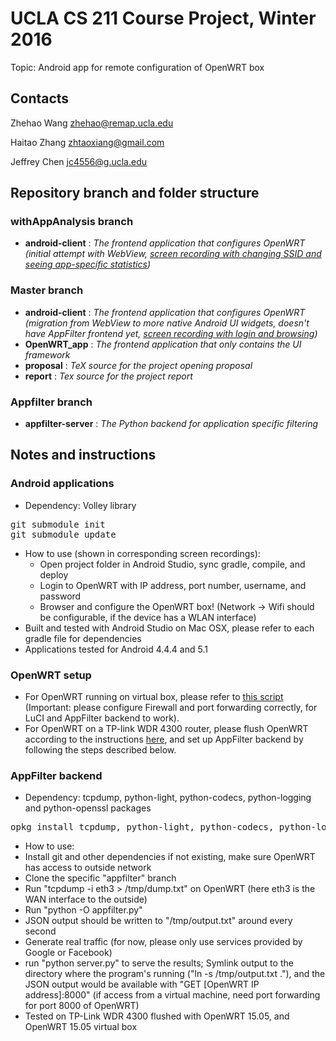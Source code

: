 UCLA CS 211 Course Project, Winter 2016
==================================

Topic: Android app for remote configuration of OpenWRT box

Contacts
--------------------
Zhehao Wang <zhehao@remap.ucla.edu>

Haitao Zhang <zhtaoxiang@gmail.com>

Jeffrey Chen <jc4556@g.ucla.edu>

Repository branch and folder structure
--------------------
### withAppAnalysis branch
 - **android-client**    : _The frontend application that configures OpenWRT (initial attempt with WebView, <a href="http://memoria.ndn.ucla.edu/openwrt2.mp4">screen recording with changing SSID and seeing app-specific statistics</a>)_

### Master branch
 - **android-client**    : _The frontend application that configures OpenWRT (migration from WebView to more native Android UI widgets, doesn't have AppFilter frontend yet, <a href="http://memoria.ndn.ucla.edu/openwrt1.mp4">screen recording with login and browsing</a>)_
 - **OpenWRT\_app**      : _The frontend application that only contains the UI framework_
 - **proposal**          : _TeX source for the project opening proposal_
 - **report**            : _Tex source for the project report_

### Appfilter branch
 - **appfilter-server**  : _The Python backend for application specific filtering_

Notes and instructions
--------------------
### Android applications
 * Dependency: Volley library
<pre>
git submodule init
git submodule update
</pre>
 * How to use (shown in corresponding screen recordings):
   * Open project folder in Android Studio, sync gradle, compile, and deploy
   * Login to OpenWRT with IP address, port number, username, and password
   * Browser and configure the OpenWRT box! (Network -> Wifi should be configurable, if the device has a WLAN interface)
 * Built and tested with Android Studio on Mac OSX, please refer to each gradle file for dependencies
 * Applications tested for Android 4.4.4 and 5.1

### OpenWRT setup
 * For OpenWRT running on virtual box, please refer to <a href="https://gist.github.com/zhehaowang/628b26bceb80ed11b6b2">this script</a> (Important: please configure Firewall and port forwarding correctly, for LuCI and AppFilter backend to work).
 * For OpenWRT on a TP-link WDR 4300 router, please flush OpenWRT according to the instructions <a href="https://wiki.openwrt.org/toh/tp-link/tl-wdr4300">here</a>, and set up AppFilter backend by following the steps described below.

### AppFilter backend
 * Dependency: tcpdump, python-light, python-codecs, python-logging and python-openssl packages
<pre>
opkg install tcpdump, python-light, python-codecs, python-logging, python-openssl
</pre>
 * How to use:
  * Install git and other dependencies if not existing, make sure OpenWRT has access to outside network
  * Clone the specific "appfilter" branch
  * Run "tcpdump -i eth3 > /tmp/dump.txt" on OpenWRT (here eth3 is the WAN interface to the outside)
  * Run "python -O appfilter.py"
  * JSON output should be written to "/tmp/output.txt" around every second
  * Generate real traffic (for now, please only use services provided by Google or Facebook)
  * run "python server.py" to serve the results; Symlink output to the directory where the program's running ("ln -s /tmp/output.txt ."), and the JSON output would be available with "GET [OpenWRT IP address]:8000" (if access from a virtual machine, need port forwarding for port 8000 of OpenWRT)
 * Tested on TP-Link WDR 4300 flushed with OpenWRT 15.05, and OpenWRT 15.05 virtual box


